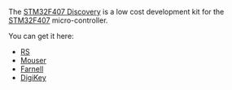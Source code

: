 The [STM32F407 Discovery](https://www.st.com/en/evaluation-tools/stm32f4discovery.html) is a low cost development kit for the [STM32F407](https://www.st.com/en/microcontrollers-microprocessors/stm32f407vg.html)
micro-controller.

You can get it here:

 - [RS](https://www.rs-online.com)
 - [Mouser](https://www.mouser.com)
 - [Farnell](https://www.farnell.com)
 - [DigiKey](https://www.digikey.com)
